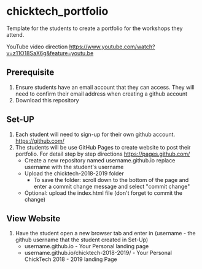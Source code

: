 # chicktech_portfolio
Template for the students to create a portfolio for the workshops they attend.

YouTube video direction https://www.youtube.com/watch?v=z11O18SaX6g&feature=youtu.be
## Prerequisite
1. Ensure students have an email account that they can access. They will need to confirm their email address when creating a github account
2. Download this repository 

## Set-UP
1. Each student will need to sign-up for their own github account. https://github.com/
2. The students will be use GitHub Pages to create website to post their portfolio. 
   For detail step by step directions https://pages.github.com/
   - Create a new repository named username.github.io replace username with the student's username
   - Upload the chicktech-2018-2019 folder
     - To save the folder: scroll down to the bottom of the page and enter a commit change message and select "commit change"
   - Optional: upload the index.html file (don't forget to commit the change)
   
## View Website
1. Have the student open a new browser tab and enter in (username - the github username that the student created in Set-Up)
   - username.github.io - Your Personal landing page
   - username.github.io/chicktech-2018-2019/ - Your Personal ChickTech 2018 - 2019 landing Page
